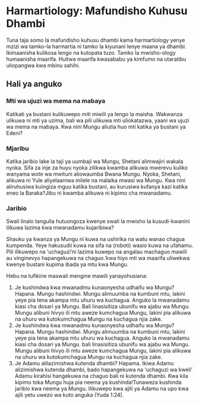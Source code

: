 ﻿# Harmartiology: Mafundisho Kuhusu Dhambi

Tuna taja somo la mafundisho kuhusu dhambi kama harmartiology yenye mzizi wa tamko-la harmartia ni tamko la kiyunani lenye maana ya dhambi. Ikimaanisha kulikosa lengo na kutopata tuzo. Tamko la mwisho-ology humaanisha maarifa. Huitwa maarifa kwasababu ya kimfumo na utaratibu uliopangwa kwa mbinu sahihi.
 
## Hali ya anguko

### Mti wa ujuzi wa mema na mabaya

Katikati ya bustani kulikuwepo miti miwili ya lengo la maisha. Wakwanza ulikuwa ni mti ya uzima, bali wa pili ulikuwa mti uliokatazwa, yaani wa ujuzi wa mema na mabaya. Kwa nini Mungu aliutia huo mti katika ya bustani  ya Edeni? 

### Mjaribu

Katika jaribio lake la taji ya uumbaji wa Mungu, Shetani alimwajiri wakala nyoka. Sifa za inje za huyu nyoka zilikwa kwamba alikuwa mwerevu kuliko wanyama wote wa mwituni aliowaumba Bwana Mungu. Nyoka, Shetani, alikuwa ni Yule aliyelaaniwa milele na malaika mwasi wa Mungu. Kwa nini aliruhusiwa kuingiza mguu katika bustani, au kurusiwa kufanya kazi katika eneo la Baraka?Jibu ni kwamba alikuwa ni kipimo cha mwanadamu.

### Jaribio

Swali linalo tangulia hutuongoza kwenye swali la mwisho la kusudi-kwanini ilikuwa lazima kwa mwanadamu kujaribiwa?

Shauku ya kwanza ya Mungu ni kuwa na ushirika na watu wanao chagua kumpenda. Yeye hakusudii kuwa na sifa na (roboti) wasio kuwa na ufahamu. Pili ilikuwepo na ‘uchaguzi’ni lazima kuwepo na angalau machaguo mawili au vinginevyo hapangekuwa na chaguo.’kwa hiyo mti wa maarifa uliwekwa kwenye bustani kupima ibada ya mtu kwa Mungu.
 
Hebu na tufikirie maswali mengine mawili yanayohusiana:

1. Je kushindwa kwa mwanadmu kunaonyesha udhaifu wa Mungu? Hapana. Mungu hashindwi. Mungu alimuumba na kumbuni mtu, lakini yeye pia tena akampa mtu uhuru wa kuchagua. Anguko la mwanadamu kiasi cha dosari ya Mungu. Bali linasisitiza ubunifu wa ajabu wa Mungu. Mungu alibuni hivyo ili mtu aweze kumchagua Mungu, lakini pia alikuwa na uhuru wa kutokumchagua Mungu na kuchagua njia zake.
2. Je kushindwa kwa mwanadmu kunaonyesha udhaifu wa Mungu? Hapana. Mungu hashindwi. Mungu alimuumba na kumbuni mtu, lakini yeye pia tena akampa mtu uhuru wa kuchagua. Anguko la mwanadamu kiasi cha dosari ya Mungu. bali linasisitiza ubunifu wa ajabu wa Mungu. Mungu alibuni hivyo ili mtu aweze kumchagua Mungu, lakini pia alikuwa na uhuru wa kutokumchagua Mungu na kuchagua njia zake.
3. Je Adamu alilazimishwa kutenda dhambi? Hapama. Ikiwa Adamu alizimishwa kutenda dhambi, bado hapangekuwa na ‘uchaguzi wa kweli’ Adamu kirahisi hangekuwa na chaguo bali ni kutenda dhambi. Kwa kila kipimo toka Mungu huja pia neema ya kushinda!Tunaweza kushinda jaribio kwa neema ya Mungu. Ilikuwepo kwa ajili ya Adamu na upo kwa ajili yetu uwezo wa kuto anguka (Yuda 1:24). 

